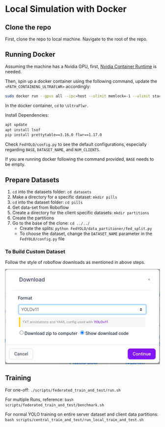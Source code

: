 # Local Simulation with Docker

## Clone the repo
First, clone the repo to local machine. Navigate to the root of the repo.

## Running Docker

Assuming the machine has a Nvidia GPU, first, [Nvidia Container Runtime](https://docs.nvidia.com/datacenter/cloud-native/container-toolkit/latest/install-guide.html) is needed.

Then, spin up a docker container using the following command, update the `<PATH_CONTAINING_ULTRAFLWR>` accordingly:

```bash
sudo docker run --gpus all --ipc=host --ulimit memlock=-1 --ulimit stack=67108864 -it --rm --net=host --runtime nvidia -e DISPLAY=$DISPLAY -v /tmp/.X11-unix/:/tmp/.X11-unix -v <PATH_CONTAINING_ULTRAFLWR>/UltraFlwr:/UltraFlwr ultralytics/ultralytics:8.3.101
```

In the docker container, `cd` to `\UltraFlwr`.

Install Dependencies:

```bash
apt update
apt install lsof
pip install prettytable==3.16.0 flwr==1.17.0
```

Check `FedYOLO/config.py` to see the default configurations, especially regarding `BASE`, `DATASET_NAME`, and `NUM_CLIENTS`.

If you are running docker following the command provided, `BASE` needs to be empty.

## Prepare Datasets

1. `cd` into the datasets folder: `cd datasets`
2. Make a directory for a specific dataset: `mkdir pills`
3. `cd` into the dataset folder: `cd pills`
4. Get data-set from Roboflow
5. Create a directory for the client specific datasets: `mkdir partitions`
6. Create the partitions
7. Go to the base of the clone: `cd ../../`
   - Create the splits: `python FedYOLO/data_partitioner/fed_split.py` 
   - To choose the dataset, change the `DATASET_NAME` parameter in the `FedYOLO/config.py` file


### To Build Custom Dataset

Follow the style of roboflow downloads as mentioned in above steps.

![sample_dataset](../assets/sample_dataset.png)

## Training

For one-off: `./scripts/federated_train_and_test/run.sh`

For multiple Runs, reference: `bash scripts/federated_train_and_test/benchmark.sh`

For normal YOLO training on entire server dataset and client data partitions: `bash scripts/central_train_and_test/run_local_train_and_test.sh`